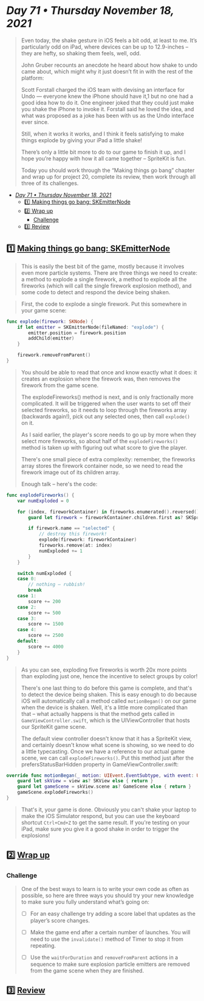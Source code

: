 # *Day 71 • Thursday November 18, 2021*

> Even today, the shake gesture in iOS feels a bit odd, at least to me. It’s particularly odd on iPad, where devices can be up to 12.9-inches – they are hefty, so shaking them feels, well, odd.
> 
> John Gruber recounts an anecdote he heard about how shake to undo came about, which might why it just doesn’t fit in with the rest of the platform:
> 
> Scott Forstall charged the iOS team with devising an interface for Undo — everyone knew the iPhone should have it,1 but no one had a good idea how to do it. One engineer joked that they could just make you shake the iPhone to invoke it. Forstall said he loved the idea, and what was proposed as a joke has been with us as the Undo interface ever since.
> 
> Still, when it works it works, and I think it feels satisfying to make things explode by giving your iPad a little shake!
> 
> There’s only a little bit more to do to our game to finish it up, and I hope you’re happy with how it all came together – SpriteKit is fun.
> 
> Today you should work through the “Making things go bang” chapter and wrap up for project 20, complete its review, then work through all three of its challenges.

- [*Day 71 • Thursday November 18, 2021*](#day-71--thursday-november-18-2021)
  - [:one:  Making things go bang: SKEmitterNode](#one--making-things-go-bang-skemitternode)
  - [:two:  Wrap up](#two--wrap-up)
    - [Challenge](#challenge)
  - [:three:  Review](#three--review)

## :one:  [Making things go bang: SKEmitterNode](https://www.hackingwithswift.com/read/20/4/making-things-go-bang-skemitternode) 

> This is easily the best bit of the game, mostly because it involves even more particle systems. There are three things we need to create: a method to explode a single firework, a method to explode all the fireworks (which will call the single firework explosion method), and some code to detect and respond the device being shaken.

> First, the code to explode a single firework. Put this somewhere in your game scene:

```swift
func explode(firework: SKNode) {
    if let emitter = SKEmitterNode(fileNamed: "explode") {
        emitter.position = firework.position
        addChild(emitter)
    }

    firework.removeFromParent()
}
```

> You should be able to read that once and know exactly what it does: it creates an explosion where the firework was, then removes the firework from the game scene.
> 
> The explodeFireworks() method is next, and is only fractionally more complicated. It will be triggered when the user wants to set off their selected fireworks, so it needs to loop through the fireworks array (backwards again!), pick out any selected ones, then call `explode()` on it.
> 
> As I said earlier, the player's score needs to go up by more when they select more fireworks, so about half of the `explodeFireworks()` method is taken up with figuring out what score to give the player.
> 
> There's one small piece of extra complexity: remember, the fireworks array stores the firework container node, so we need to read the firework image out of its children array.
> 
> Enough talk – here's the code:

```swift
func explodeFireworks() {
    var numExploded = 0

    for (index, fireworkContainer) in fireworks.enumerated().reversed() {
        guard let firework = fireworkContainer.children.first as? SKSpriteNode else { continue }

        if firework.name == "selected" {
            // destroy this firework!
            explode(firework: fireworkContainer)
            fireworks.remove(at: index)
            numExploded += 1
        }
    }

    switch numExploded {
    case 0:
        // nothing – rubbish!
        break
    case 1:
        score += 200
    case 2:
        score += 500
    case 3:
        score += 1500
    case 4:
        score += 2500
    default:
        score += 4000
    }
}
```

> As you can see, exploding five fireworks is worth 20x more points than exploding just one, hence the incentive to select groups by color!
> 
> There's one last thing to do before this game is complete, and that's to detect the device being shaken. This is easy enough to do because iOS will automatically call a method called `motionBegan()` on our game when the device is shaken. Well, it's a little more complicated than that – what actually happens is that the method gets called in `GameViewController.swift`, which is the UIViewController that hosts our SpriteKit game scene.
> 
> The default view controller doesn't know that it has a SpriteKit view, and certainly doesn't know what scene is showing, so we need to do a little typecasting. Once we have a reference to our actual game scene, we can call `explodeFireworks()`. Put this method just after the prefersStatusBarHidden property in GameViewController.swift:

```swift
override func motionBegan(_ motion: UIEvent.EventSubtype, with event: UIEvent?) {
    guard let skView = view as? SKView else { return }
    guard let gameScene = skView.scene as? GameScene else { return }
    gameScene.explodeFireworks()
}
```
> That's it, your game is done. Obviously you can't shake your laptop to make the iOS Simulator respond, but you can use the keyboard shortcut `Ctrl+Cmd+Z` to get the same result. If you're testing on your iPad, make sure you give it a good shake in order to trigger the explosions!

## :two:  [Wrap up](https://www.hackingwithswift.com/read/20/5/wrap-up) 

### Challenge

>One of the best ways to learn is to write your own code as often as possible, so here are three ways you should try your new knowledge to make sure you fully understand what’s going on:
>
>   - [ ]  For an easy challenge try adding a score label that updates as the player’s score changes.
>
>   - [ ]  Make the game end after a certain number of launches. You will need to use the `invalidate()` method of Timer to stop it from repeating.
>
>   - [ ]  Use the `waitForDuration` and `removeFromParent` actions in a sequence to make sure explosion particle emitters are removed from the game scene when they are finished.

## :three:  [Review](https://www.hackingwithswift.com/review/hws/project-20-fireworks-night) 